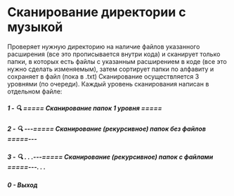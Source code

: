 # Сканирование директории с музыкой


Проверяет нужную директорию на наличие файлов указанного расширения (все это прописывается внутри кода) и сканирует только папки, в которых есть файлы с указанным расширением в коде (все это нужно сделать изменяемым), затем сортирует папки по алфавиту и сохраняет в файл (пока в .txt)
Сканирование осуществляется 3 уровнями (по очереди). Каждый уровень сканирования написан в отдельном файле:
##### 1 - 🔍 ===== Сканирование папок 1 уровня =====
##### 2 - 🔍 ---===== Сканирование (рекурсивное) папок без файлов =====---
##### 3 - 🔍 . . .---===== Сканирование (рекурсивное) папок с файлами =====---. . .
##### 0 - Выход
